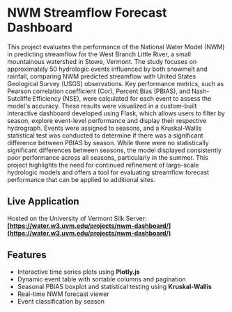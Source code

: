 # NWM Streamflow Forecast Dashboard

This project evaluates the performance of the National Water Model (NWM) in predicting streamflow for the West Branch Little River, a small mountainous watershed in Stowe, Vermont. The study focuses on approximately 50 hydrologic events influenced by both snowmelt and rainfall, comparing NWM predicted streamflow with United States Geological Survey (USGS) observations. Key performance metrics, such as Pearson correlation coefficient (Cor), Percent Bias (PBIAS), and Nash-Sutcliffe Efficiency (NSE), were calculated for each event to assess the model's accuracy. These results were visualized in a custom-built interactive dashboard developed using Flask, which allows users to filter by season, explore event-level performance and display their respective hydrograph. Events were assigned to seasons, and a Kruskal-Wallis statistical test was conducted to determine if there was a significant difference between PBIAS by season. While there were no statistically significant differences between seasons, the model displayed consistently poor performance across all seasons, particularly in the summer. This project highlights the need for continued refinement of large-scale hydrologic models and offers a tool for evaluating streamflow forecast performance that can be applied to additional sites.

## Live Application

Hosted on the University of Vermont Silk Server:  
**[https://water.w3.uvm.edu/projects/nwm-dashboard/](https://water.w3.uvm.edu/projects/nwm-dashboard/)**

## Features

- Interactive time series plots using **Plotly.js**
- Dynamic event table with sortable columns and pagination
- Seasonal PBIAS boxplot and statistical testing using **Kruskal-Wallis**
- Real-time NWM forecast viewer
- Event classification by season


